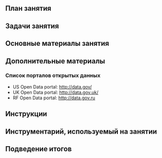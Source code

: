 ## План занятия


## Задачи занятия


## Основные материалы занятия


## Дополнительные материалы
### Список порталов открытых данных
- US Open Data portal: http://data.gov/
- UK Open Data portal: http://data.gov.uk/
- RF Open Data portal: http://data.gov.ru

## Инструкции

## Инструментарий, используемый на занятии


## Подведение итогов
